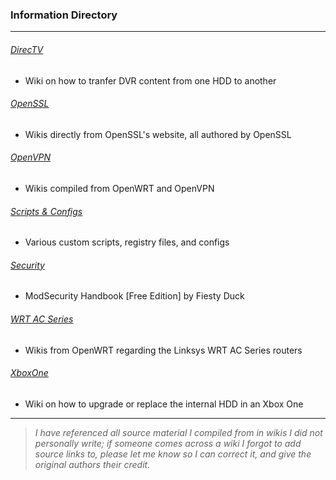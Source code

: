 ### Information Directory ###
---
###### [DirecTV](DirecTV-DVR-Transfer) ######
- Wiki on how to tranfer DVR content from one HDD to another

###### [OpenSSL](OpenSSL) ######
- Wikis directly from OpenSSL's website, all authored by OpenSSL

###### [OpenVPN](OpenVPN) ######
- Wikis compiled from OpenWRT and OpenVPN

###### [Scripts & Configs](Scripts%2BConfigs) ######
- Various custom scripts, registry files, and configs

###### [Security](Security/ModSecurity) ######
- ModSecurity Handbook [Free Edition] by Fiesty Duck

###### [WRT AC Series](WRT-AC-Series) ######
- Wikis from OpenWRT regarding the Linksys WRT AC Series routers

###### [XboxOne](XboxOne) ######
- Wiki on how to upgrade or replace the internal HDD in an Xbox One


---
> _I have referenced all source material I compiled from in wikis I did not personally write; if someone comes across a wiki I forgot
> to add source links to, please let me know so I can correct it, and give the original authors their credit._
